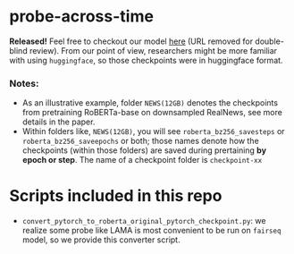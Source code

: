 # probe-across-time

**Released!** Feel free to checkout our model [here]() (URL removed for double-blind review). From our point of view, researchers might be more familiar with using `huggingface`, so those checkpoints were in huggingface format.

### Notes:
* As an illustrative example, folder `NEWS(12GB)` denotes the checkpoints from pretraining RoBERTa-base on downsampled RealNews, see more details in the paper.
* Within folders like, `NEWS(12GB)`, you will see `roberta_bz256_savesteps` or `roberta_bz256_saveepochs` or both; those names denote how the checkpoints (within those folders) are saved during prertaining **by epoch or step**. The name of a checkpoint folder is `checkpoint-xx`


# Scripts included in this repo
* `convert_pytorch_to_roberta_original_pytorch_checkpoint.py`: we realize some probe like LAMA is most convenient to be run on `fairseq` model, so we provide this converter script.